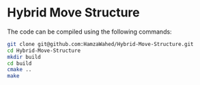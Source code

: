 # Hybrid Move Structure

The code can be compiled using the following commands:

```bash
git clone git@github.com:HamzaWahed/Hybrid-Move-Structure.git
cd Hybrid-Move-Structure
mkdir build
cd build
cmake ..
make
```
